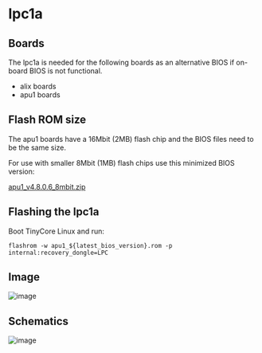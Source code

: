 # lpc1a

## Boards
The lpc1a is needed for the following boards as an alternative BIOS if on-board BIOS is not functional.

  * alix boards
  * apu1 boards

## Flash ROM size
The apu1 boards have a 16Mbit (2MB) flash chip and the BIOS files need to be the same size.

For use with smaller 8Mbit (1MB) flash chips use this minimized BIOS version: 

[apu1_v4.8.0.6_8mbit.zip](https://github.com/pcengines/pcengines_internal_documentation/files/7219025/apu1_v4.8.0.6_8mbit.zip)

## Flashing the lpc1a

Boot TinyCore Linux and run:

`flashrom -w apu1_${latest_bios_version}.rom -p internal:recovery_dongle=LPC`

## Image
![image](https://user-images.githubusercontent.com/18163327/134538528-fc98b688-2dca-4306-ac66-021d2c83276a.png)

## Schematics
![image](https://user-images.githubusercontent.com/18163327/134549737-233eb0e1-bc27-468c-a8f3-c6d1090d7cec.png)
